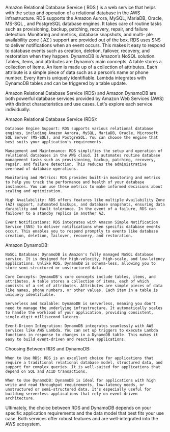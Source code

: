 Amazon Relational Database Service ( RDS ) is a web service that helps with the setup
and operation of a relational database in the AWS infrastructure. RDS supports the
Amazon Aurora, MySQL, MariaDB, Oracle, MS-SQL , and PostgreSQL database
engines. It takes care of routine tasks such as provisioning, backup, patching, recovery,
repair, and failure detection. Monitoring and metrics, database snapshots, and multi-
ple availability zone ( AZ ) support are provided out of the box. RDS uses SNS to deliver
notifications when an event occurs. This makes it easy to respond to database events
such as creation, deletion, failover, recovery, and restoration when they happen.
DynamoDB is Amazon’s NoSQL solution. Tables, items, and attributes are
Dynamo’s main concepts. A table stores a collection of items. An item is made up of a
collection of attributes. Each attribute is a simple piece of data such as a person’s
name or phone number. Every item is uniquely identifiable. Lambda integrates with
DynamoDB tables and can be triggered by a table update.


Amazon Relational Database Service (RDS) and Amazon DynamoDB are both powerful database services provided by Amazon Web Services (AWS) with distinct characteristics and use cases. Let's explore each service individually:

Amazon Relational Database Service (RDS):

    Database Engine Support: RDS supports various relational database engines, including Amazon Aurora, MySQL, MariaDB, Oracle, Microsoft SQL Server (MS-SQL), and PostgreSQL. You can choose the engine that best suits your application's requirements.

    Management and Maintenance: RDS simplifies the setup and operation of relational databases in the AWS cloud. It automates routine database management tasks such as provisioning, backup, patching, recovery, repair, and failure detection. This reduces the administrative overhead of database operations.

    Monitoring and Metrics: RDS provides built-in monitoring and metrics to help you track the performance and health of your database instances. You can use these metrics to make informed decisions about scaling and optimization.

    High Availability: RDS offers features like multiple Availability Zone (AZ) support, automated backups, and database snapshots, ensuring data durability and fault tolerance. In the event of a failure, RDS can failover to a standby replica in another AZ.

    Event Notifications: RDS integrates with Amazon Simple Notification Service (SNS) to deliver notifications when specific database events occur. This enables you to respond promptly to events like database creation, deletion, failover, recovery, and restoration.

Amazon DynamoDB:

    NoSQL Database: DynamoDB is Amazon's fully managed NoSQL database service. It is designed for high-velocity, high-scale, and low-latency applications. Unlike RDS, DynamoDB is schema-less, allowing you to store semi-structured or unstructured data.

    Core Concepts: DynamoDB's core concepts include tables, items, and attributes. A table stores a collection of items, each of which consists of a set of attributes. Attributes are simple pieces of data like names, phone numbers, or other values. Each item in a table is uniquely identifiable.

    Serverless and Scalable: DynamoDB is serverless, meaning you don't need to manage the underlying infrastructure. It automatically scales to handle the workload of your application, providing consistent, single-digit millisecond latency.

    Event-Driven Integration: DynamoDB integrates seamlessly with AWS services like AWS Lambda. You can set up triggers to execute Lambda functions in response to changes in a DynamoDB table. This makes it easy to build event-driven and reactive applications.

Choosing Between RDS and DynamoDB:

    When to Use RDS: RDS is an excellent choice for applications that require a traditional relational database model, structured data, and support for complex queries. It is well-suited for applications that depend on SQL and ACID transactions.

    When to Use DynamoDB: DynamoDB is ideal for applications with high write and read throughput requirements, low-latency needs, or unstructured or semi-structured data. It's especially useful for building serverless applications that rely on event-driven architecture.

Ultimately, the choice between RDS and DynamoDB depends on your specific application requirements and the data model that best fits your use case. Both services offer robust features and are well-integrated into the AWS ecosystem.